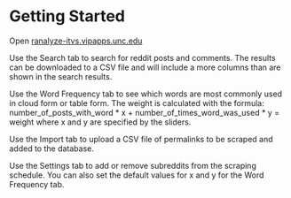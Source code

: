 # Getting Started

Open [ranalyze-itvs.vipapps.unc.edu](https://ranalyze-itvs.vipapps.unc.edu/)

Use the Search tab to search for reddit posts and comments. The results can be downloaded to a CSV file and will include a more columns than are shown in the search results.

Use the Word Frequency tab to see which words are most commonly used in cloud form or table form. The weight is calculated with the formula: number_of_posts_with_word * x + number_of_times_word_was_used * y = weight where x and y are specified by the sliders.

Use the Import tab to upload a CSV file of permalinks to be scraped and added to the database.

Use the Settings tab to add or remove subreddits from the scraping schedule. You can also set the default values for x and y for the Word Frequency tab.

